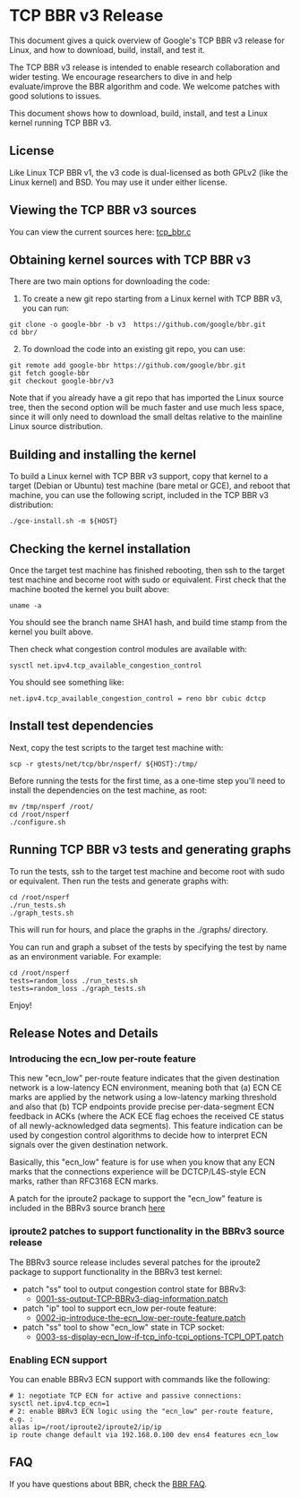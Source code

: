 # TCP BBR v3 Release

This document gives a quick overview of Google's TCP BBR v3 release for Linux,
and how to download, build, install, and test it.

The TCP BBR v3 release is intended to enable research collaboration and wider
testing.  We encourage researchers to dive in and help evaluate/improve the BBR
algorithm and code. We welcome patches with good solutions to issues.

This document shows how to download, build, install, and test
a Linux kernel running TCP BBR v3.

## License

Like Linux TCP BBR v1, the v3 code is dual-licensed as both GPLv2 (like the
Linux kernel) and BSD. You may use it under either license.

## Viewing the TCP BBR v3 sources

You can view the current sources here:
[tcp_bbr.c](https://github.com/google/bbr/blob/v3/net/ipv4/tcp_bbr.c)

## Obtaining kernel sources with TCP BBR v3

There are two main options for downloading the code:

1. To create a new git repo starting from a Linux kernel with TCP BBR v3,
you can run:

```
git clone -o google-bbr -b v3  https://github.com/google/bbr.git
cd bbr/
```

2. To download the code into an existing git repo, you can use:

```
git remote add google-bbr https://github.com/google/bbr.git
git fetch google-bbr
git checkout google-bbr/v3
```

Note that if you already have a git repo that has imported the Linux source
tree, then the second option will be much faster and use much less space, since
it will only need to download the small deltas relative to the mainline Linux
source distribution.

## Building and installing the kernel

To build a Linux kernel with TCP BBR v3 support, copy that kernel to a target
(Debian or Ubuntu) test machine (bare metal or GCE), and reboot that machine,
you can use the following script, included in the TCP BBR v3 distribution:

```
./gce-install.sh -m ${HOST}
```

## Checking the kernel installation

Once the target test machine has finished rebooting, then ssh to the target
test machine and become root with sudo or equivalent. First check that the
machine booted the kernel you built above:

```
uname -a
```

You should see the branch name SHA1 hash, and build time stamp from the kernel
you built above.


Then check what congestion control modules are available with:
```
sysctl net.ipv4.tcp_available_congestion_control
```

You should see something like:
```
net.ipv4.tcp_available_congestion_control = reno bbr cubic dctcp
```

## Install test dependencies

Next, copy the test scripts to the target test machine with:

```
scp -r gtests/net/tcp/bbr/nsperf/ ${HOST}:/tmp/
```

Before running the tests for the first time, as a one-time step you'll need to
install the dependencies on the test machine, as root:

```
mv /tmp/nsperf /root/
cd /root/nsperf
./configure.sh
```

## Running TCP BBR v3 tests and generating graphs

To run the tests, ssh to the target test machine and become root with sudo or
equivalent. Then run the tests and generate graphs with:

```
cd /root/nsperf
./run_tests.sh
./graph_tests.sh
```

This will run for hours, and place the graphs in the ./graphs/ directory.

You can run and graph a subset of the tests by specifying the test by name as
an environment variable. For example:

```
cd /root/nsperf
tests=random_loss ./run_tests.sh
tests=random_loss ./graph_tests.sh
```

Enjoy!

## Release Notes and Details

### Introducing the ecn_low per-route feature

This new "ecn_low" per-route feature indicates that the given destination
network is a low-latency ECN environment, meaning both that (a) ECN CE marks
are applied by the network using a low-latency marking threshold and also that
(b) TCP endpoints provide precise per-data-segment ECN feedback in ACKs (where
the ACK ECE flag echoes the received CE status of all newly-acknowledged data
segments). This feature indication can be used by congestion control algorithms
to decide how to interpret ECN signals over the given destination network.

Basically, this "ecn_low" feature is for use when you know that any ECN marks
that the connections experience will be DCTCP/L4S-style ECN marks, rather than
RFC3168 ECN marks.

A patch for the iproute2 package to support the "ecn_low" feature is included
in the BBRv3 source branch
[here](https://github.com/google/bbr/blob/v3/0002-ip-introduce-the-ecn_low-per-route-feature.patch)

### iproute2 patches to support functionality in the BBRv3 source release

The BBRv3 source release includes several patches for the iproute2 package to
support functionality in the BBRv3 test kernel:

- patch "ss" tool to output congestion control state for BBRv3:
  - [0001-ss-output-TCP-BBRv3-diag-information.patch](https://github.com/google/bbr/blob/v3/gtests/net/tcp/bbr/nsperf/0001-ss-output-TCP-BBRv3-diag-information.patch)
- patch "ip" tool to support ecn_low per-route feature:
  - [0002-ip-introduce-the-ecn_low-per-route-feature.patch](https://github.com/google/bbr/blob/v3/gtests/net/tcp/bbr/nsperf/0002-ip-introduce-the-ecn_low-per-route-feature.patch)
- patch "ss" tool to show "ecn_low" state in TCP socket:
  - [0003-ss-display-ecn_low-if-tcp_info-tcpi_options-TCPI_OPT.patch](https://github.com/google/bbr/blob/v3/gtests/net/tcp/bbr/nsperf/0003-ss-display-ecn_low-if-tcp_info-tcpi_options-TCPI_OPT.patch)

### Enabling ECN support

You can enable BBRv3 ECN support with commands like the following:

```
# 1: negotiate TCP ECN for active and passive connections:
sysctl net.ipv4.tcp_ecn=1
# 2: enable BBRv3 ECN logic using the "ecn_low" per-route feature, e.g. :
alias ip=/root/iproute2/iproute2/ip/ip
ip route change default via 192.168.0.100 dev ens4 features ecn_low
```

## FAQ

If you have questions about BBR, check the [BBR
FAQ](https://github.com/google/bbr/blob/master/Documentation/bbr-faq.md).
